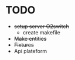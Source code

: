 # TODO  

* ~~setup server O2switch~~
    * create makefile
* ~~Make entities~~
* ~~Fixtures~~
* Api plateform